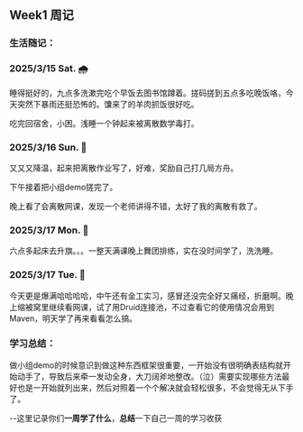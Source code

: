 ## Week1 周记

### 生活随记：

### 2025/3/15  Sat.  🌧️

睡得挺好的，九点多洗漱完吃个早饭去图书馆蹲着。搓码搓到五点多吃晚饭咯，今天突然下暴雨还挺恐怖的。馕来了的羊肉抓饭很好吃。

吃完回宿舍，小困。浅睡一个钟起来被离散数学毒打。

### 2025/3/16  Sun.  🥶

又又又降温，起来把离散作业写了，好难，奖励自己打几局方舟。

下午接着把小组demo搓完了。

晚上看了会离散网课，发现一个老师讲得不错，太好了我的离散有救了。

### 2025/3/17  Mon.  🥶

六点多起床去升旗。。。一整天满课晚上舞团排练，实在没时间学了，洗洗睡。

### 2025/3/17  Tue.  🥶

今天更是爆满哈哈哈哈，中午还有金工实习，感冒还没完全好又痛经，折磨啊。晚上缩被窝里继续看网课，试了用Druid连接池，不过查看它的使用情况会用到Maven，明天学了再来看看怎么搞。

### 学习总结：

做小组demo的时候意识到做这种东西框架很重要，一开始没有很明确表结构就开始动手了，导致后来牵一发动全身，大刀阔斧地整改。（泣）需要实现哪些方法最好也是一开始就列出来，然后对照着一个个解决就会轻松很多，不会觉得无从下手了。

--这里记录你们**一周学了什么**，**总结**一下自己一周的学习收获